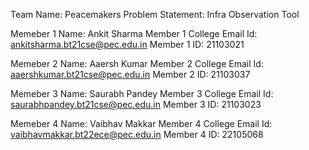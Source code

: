 Team Name: Peacemakers
Problem Statement: Infra Observation Tool

Memeber 1 Name: Ankit Sharma
Member 1 College Email Id: ankitsharma.bt21cse@pec.edu.in
Member 1 ID: 21103021

Memeber 2 Name: Aaersh Kumar
Member 2 College Email Id: aaershkumar.bt21cse@pec.edu.in
Member 2 ID: 21103037

Memeber 3 Name: Saurabh Pandey
Member 3 College Email Id: saurabhpandey.bt21cse@pec.edu.in
Member 3 ID: 21103023

Memeber 4 Name: Vaibhav Makkar
Member 4 College Email Id: vaibhavmakkar.bt22ece@pec.edu.in
Member 4 ID: 22105068
